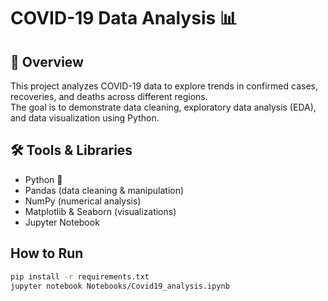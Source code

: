 # COVID-19 Data Analysis 📊

## 📌 Overview
This project analyzes COVID-19 data to explore trends in confirmed cases, recoveries, and deaths across different regions.  
The goal is to demonstrate data cleaning, exploratory data analysis (EDA), and data visualization using Python.

## 🛠️ Tools & Libraries
- Python 🐍
- Pandas (data cleaning & manipulation)
- NumPy (numerical analysis)
- Matplotlib & Seaborn (visualizations)
- Jupyter Notebook

## How to Run
```bash
pip install -r requirements.txt
jupyter notebook Notebooks/Covid19_analysis.ipynb
